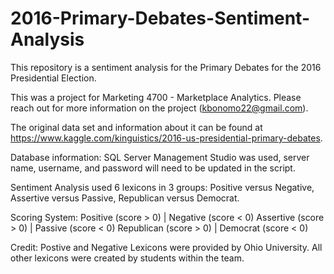 # 2016-Primary-Debates-Sentiment-Analysis
This repository is a sentiment analysis for the Primary Debates for the 2016 Presidential Election.

This was a project for Marketing 4700 - Marketplace Analytics. 
Please reach out for more information on the project (kbonomo22@gmail.com).

The original data set and information about it can be found at https://www.kaggle.com/kinguistics/2016-us-presidential-primary-debates.

Database information: SQL Server Management Studio was used, server name, username, and password will need to be updated in the script.

Sentiment Analysis used 6 lexicons in 3 groups: Positive versus Negative, Assertive versus Passive, Republican versus Democrat.

Scoring System:
Positive (score > 0) | Negative (score < 0)
Assertive (score > 0) | Passive (score < 0)
Republican (score > 0) | Democrat (score < 0)

Credit:
Postive and Negative Lexicons were provided by Ohio University.
All other lexicons were created by students within the team. 

